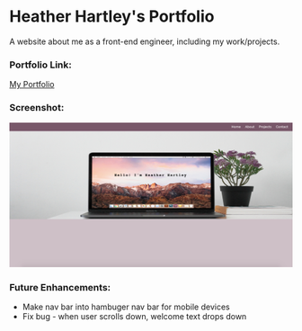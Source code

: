 # Heather Hartley's Portfolio

A website about me as a front-end engineer, including my work/projects.

### Portfolio Link:
[My Portfolio](http://heather-hartley-portfolio.s3-website-us-west-2.amazonaws.com/)

### Screenshot:
![Screenshot](heather-hartley-portfolio.png)

### Future Enhancements:
* Make nav bar into hambuger nav bar for mobile devices
* Fix bug - when user scrolls down, welcome text drops down
